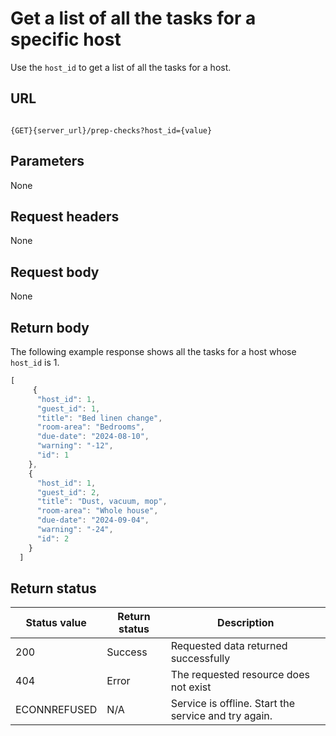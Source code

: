 # Get a list of all the tasks for a specific host

Use the `host_id` to get a list of all the tasks for a host.

## URL

```shell

{GET}{server_url}/prep-checks?host_id={value}
```

## Parameters

None

## Request headers

None

## Request body

None

## Return body

The following example response shows all the tasks for a host whose `host_id` is 1.

```js
[
     {
      "host_id": 1,
      "guest_id": 1,
      "title": "Bed linen change",
      "room-area": "Bedrooms",
      "due-date": "2024-08-10",
      "warning": "-12",
      "id": 1
    },
    {
      "host_id": 1,
      "guest_id": 2,
      "title": "Dust, vacuum, mop",
      "room-area": "Whole house",
      "due-date": "2024-09-04",
      "warning": "-24",
      "id": 2
    }
  ]
```

## Return status

| Status value | Return status | Description |
| ------------- | ----------- | ----------- |
| 200 | Success | Requested data returned successfully |
| 404 | Error | The requested resource does not exist |
| ECONNREFUSED | N/A | Service is offline. Start the service and try again. |
